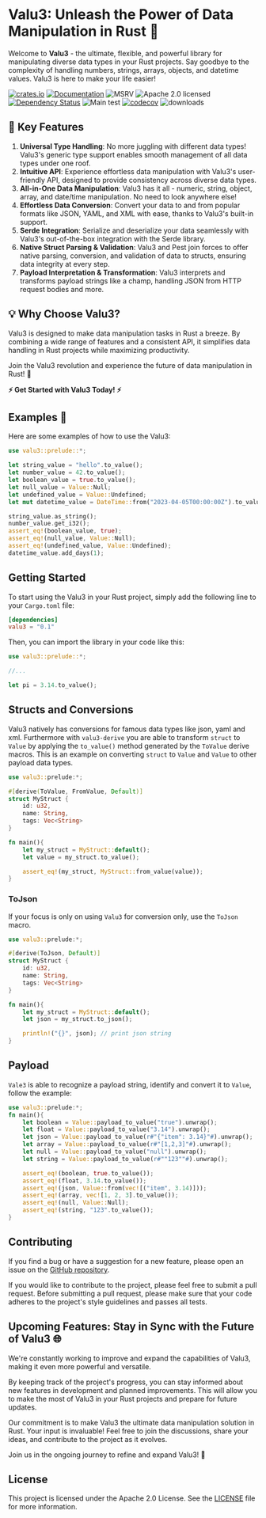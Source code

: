 # Valu3: Unleash the Power of Data Manipulation in Rust 🚀

Welcome to **Valu3** - the ultimate, flexible, and powerful library for manipulating diverse data types in your Rust projects. Say goodbye to the complexity of handling numbers, strings, arrays, objects, and datetime values. Valu3 is here to make your life easier!


[![crates.io](https://img.shields.io/crates/v/valu3?label=0.9.2)](https://crates.io/crates/valu3)
[![Documentation](https://docs.rs/valu3/badge.svg?version=0.9.2)](https://docs.rs/valu3/0.9.2)
![MSRV](https://img.shields.io/badge/rustc-1.59+-ab6000.svg)
![Apache 2.0 licensed](https://img.shields.io/crates/l/actix-web.svg)
[![Dependency Status](https://deps.rs/crate/valu3/0.9.2/status.svg)](https://deps.rs/crate/valu3/0.9.2)
![Main test](https://github.com/lowcarboncode/valu3/actions/workflows/main-test.yml/badge.svg)
[![codecov](https://codecov.io/gh/lowcarboncode/valu3/branch/master/graph/badge.svg)](https://codecov.io/gh/lowcarboncode/valu3)
![downloads](https://img.shields.io/crates/d/valu3.svg)

## 🌟 Key Features

1. **Universal Type Handling**: No more juggling with different data types! Valu3's generic type support enables smooth management of all data types under one roof.
2. **Intuitive API**: Experience effortless data manipulation with Valu3's user-friendly API, designed to provide consistency across diverse data types.
3. **All-in-One Data Manipulation**: Valu3 has it all - numeric, string, object, array, and date/time manipulation. No need to look anywhere else!
4. **Effortless Data Conversion**: Convert your data to and from popular formats like JSON, YAML, and XML with ease, thanks to Valu3's built-in support.
5. **Serde Integration**: Serialize and deserialize your data seamlessly with Valu3's out-of-the-box integration with the Serde library.
6. **Native Struct Parsing & Validation**: Valu3 and Pest join forces to offer native parsing, conversion, and validation of data to structs, ensuring data integrity at every step.
7. **Payload Interpretation & Transformation**: Valu3 interprets and transforms payload strings like a champ, handling JSON from HTTP request bodies and more.

## 💡 Why Choose Valu3?

Valu3 is designed to make data manipulation tasks in Rust a breeze. By combining a wide range of features and a consistent API, it simplifies data handling in Rust projects while maximizing productivity.

Join the Valu3 revolution and experience the future of data manipulation in Rust! 🎉

**⚡ Get Started with Valu3 Today! ⚡**

## Examples :space_invader:

Here are some examples of how to use the Valu3:

```rust
use valu3::prelude::*;

let string_value = "hello".to_value();
let number_value = 42.to_value();
let boolean_value = true.to_value();
let null_value = Value::Null;
let undefined_value = Value::Undefined;
let mut datetime_value = DateTime::from("2023-04-05T00:00:00Z").to_value();

string_value.as_string();
number_value.get_i32();
assert_eq!(boolean_value, true);
assert_eq!(null_value, Value::Null);
assert_eq!(undefined_value, Value::Undefined);
datetime_value.add_days(1);
```

## Getting Started
To start using the Valu3 in your Rust project, simply add the following line to your `Cargo.toml` file:
```toml
[dependencies]
valu3 = "0.1"
```

Then, you can import the library in your code like this:
```rust
use valu3::prelude::*;

//...

let pi = 3.14.to_value();
```

## Structs and Conversions
Valu3 natively has conversions for famous data types like json, yaml and xml. Furthermore with `valu3-derive` you are able to transform `struct` to `Value` by applying the `to_value()` method generated by the `ToValue` derive macros. This is an example on converting `struct` to `Value` and `Value` to other payload data types.

```rust
use valu3::prelude:*;

#[derive(ToValue, FromValue, Default)]
struct MyStruct {
    id: u32,
    name: String,
    tags: Vec<String>
}

fn main(){
    let my_struct = MyStruct::default();
    let value = my_struct.to_value();

    assert_eq!(my_struct, MyStruct::from_value(value));
}

```

### ToJson
If your focus is only on using `Valu3` for conversion only, use the `ToJson` macro.

```rust
use valu3::prelude:*;

#[derive(ToJson, Default)]
struct MyStruct {
    id: u32,
    name: String,
    tags: Vec<String>
}

fn main(){
    let my_struct = MyStruct::default();
    let json = my_struct.to_json();

    println!("{}", json); // print json string
}

```

## Payload

`Vale3` is able to recognize a payload string, identify and convert it to `Value`, follow the example:

```rust
use valu3::prelude:*;
fn main(){
    let boolean = Value::payload_to_value("true").unwrap();
    let float = Value::payload_to_value("3.14").unwrap();
    let json = Value::payload_to_value(r#"{"item": 3.14}"#).unwrap();
    let array = Value::payload_to_value(r#"[1,2,3]"#).unwrap();
    let null = Value::payload_to_value("null").unwrap();
    let string = Value::payload_to_value(r#""123""#).unwrap();

    assert_eq!(boolean, true.to_value());
    assert_eq!(float, 3.14.to_value());
    assert_eq!(json, Value::from(vec![("item", 3.14)]));
    assert_eq!(array, vec![1, 2, 3].to_value());
    assert_eq!(null, Value::Null);
    assert_eq!(string, "123".to_value());
}

```

## Contributing
If you find a bug or have a suggestion for a new feature, please open an issue on the [GitHub repository](https://github.com/lowcarboncode/valu3/issues).

If you would like to contribute to the project, please feel free to submit a pull request. Before submitting a pull request, please make sure that your code adheres to the project's style guidelines and passes all tests.

## Upcoming Features: Stay in Sync with the Future of Valu3 🌐

We're constantly working to improve and expand the capabilities of Valu3, making it even more powerful and versatile. 

By keeping track of the project's progress, you can stay informed about new features in development and planned improvements. This will allow you to make the most of Valu3 in your Rust projects and prepare for future updates.

Our commitment is to make Valu3 the ultimate data manipulation solution in Rust. Your input is invaluable! Feel free to join the discussions, share your ideas, and contribute to the project as it evolves.

Join us in the ongoing journey to refine and expand Valu3! 🚀


## License
This project is licensed under the Apache 2.0 License. See the [LICENSE](https://github.com/lowcarboncode/valu3/blob/main/LICENSE) file for more information.
